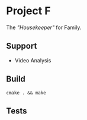 # Project F

The *"Housekeeper"* for Family.

## Support
- Video Analysis

## Build
```
cmake . && make
```

## Tests